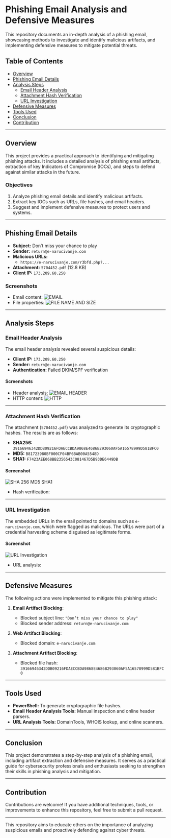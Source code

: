 # Phishing Email Analysis and Defensive Measures

This repository documents an in-depth analysis of a phishing email, showcasing methods to investigate and identify malicious artifacts, and implementing defensive measures to mitigate potential threats.

## Table of Contents
- [Overview](#overview)
- [Phishing Email Details](#phishing-email-details)
- [Analysis Steps](#analysis-steps)
  - [Email Header Analysis](#email-header-analysis)
  - [Attachment Hash Verification](#attachment-hash-verification)
  - [URL Investigation](#url-investigation)
- [Defensive Measures](#defensive-measures)
- [Tools Used](#tools-used)
- [Conclusion](#conclusion)
- [Contribution](#contribution)

---

## Overview
This project provides a practical approach to identifying and mitigating phishing attacks. It includes a detailed analysis of phishing email artifacts, extraction of key Indicators of Compromise (IOCs), and steps to defend against similar attacks in the future.

### Objectives
1. Analyze phishing email details and identify malicious artifacts.
2. Extract key IOCs such as URLs, file hashes, and email headers.
3. Suggest and implement defensive measures to protect users and systems.

---

## Phishing Email Details
- **Subject:** Don’t miss your chance to play
- **Sender:** `return@e-narucivanje.com`
- **Malicious URLs:**
  - `https://e-narucivanje.com/r3bfd.php?...`
- **Attachment:** `5704452.pdf` (12.8 KB)
- **Client IP:** `173.209.60.250`

### Screenshots
- Email content:
  ![EMAIL](https://github.com/user-attachments/assets/ea1d576f-e97a-45ed-89e5-7f7f3ffdbbb7)
- File properties:
  ![FILE NAME AND SIZE](https://github.com/user-attachments/assets/3a14bcad-da17-4edb-916d-5564f28f1407)

---

## Analysis Steps

### Email Header Analysis
The email header analysis revealed several suspicious details:
- **Client IP:** `173.209.60.250`
- **Sender:** `return@e-narucivanje.com`
- **Authentication:** Failed DKIM/SPF verification

#### Screenshots
- Header analysis:
  ![EMAIL HEADER](https://github.com/user-attachments/assets/45df4389-3640-4841-96d7-bc7f137ee046)
- HTTP content:
  ![HTTP](https://github.com/user-attachments/assets/b5f0d41f-d5a3-4473-b172-942164c9b20b)

---

### Attachment Hash Verification
The attachment (`5704452.pdf`) was analyzed to generate its cryptographic hashes. The results are as follows:
- **SHA256:** `39166946342DDB09216FDAECCBDA9868E4686B293060AF5A16578999D581BFC0`
- **MD5:** `B81723980BF000CF04BF6BAB00A5548D`
- **SHA1:** `F7423AEE068BB2356543C081467D5B93DE6449DB`

#### Screenshot

  ![SHA 256 MD5 SHA1](https://github.com/user-attachments/assets/0a489ecb-1d5f-439c-bd44-6b5a89d24d29)
- Hash verification:
---

### URL Investigation
The embedded URLs in the email pointed to domains such as `e-narucivanje.com`, which were flagged as malicious. The URLs were part of a credential harvesting scheme disguised as legitimate forms.

#### Screenshot

  ![URL Investigation](https://github.com/user-attachments/assets/575910a5-eaaa-4eb2-a793-7fe7a38dcfe3)
- URL analysis:
---

## Defensive Measures
The following actions were implemented to mitigate this phishing attack:

1. **Email Artifact Blocking**:
   - Blocked subject line: `"Don’t miss your chance to play"`
   - Blocked sender address: `return@e-narucivanje.com`

2. **Web Artifact Blocking**:
   - Blocked domain: `e-narucivanje.com`

3. **Attachment Artifact Blocking**:
   - Blocked file hash: `39166946342DDB09216FDAECCBDA9868E4686B293060AF5A16578999D581BFC0`

---

## Tools Used
- **PowerShell:** To generate cryptographic file hashes.
- **Email Header Analysis Tools:** Manual inspection and online header parsers.
- **URL Analysis Tools:** DomainTools, WHOIS lookup, and online scanners.

---

## Conclusion
This project demonstrates a step-by-step analysis of a phishing email, including artifact extraction and defensive measures. It serves as a practical guide for cybersecurity professionals and enthusiasts seeking to strengthen their skills in phishing analysis and mitigation.

---

## Contribution
Contributions are welcome! If you have additional techniques, tools, or improvements to enhance this repository, feel free to submit a pull request.

---

This repository aims to educate others on the importance of analyzing suspicious emails and proactively defending against cyber threats.
